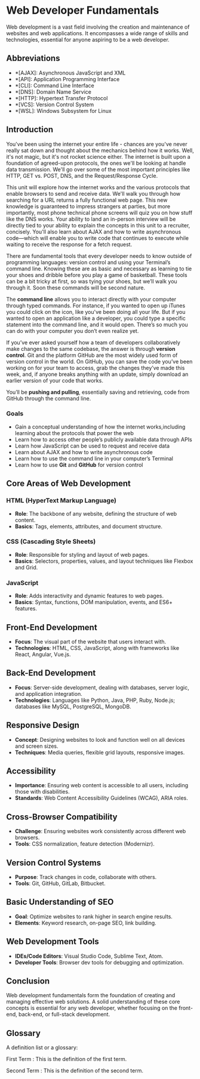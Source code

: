 # Web Developer Fundamentals

Web development is a vast field involving the creation and maintenance of websites and web applications. It encompasses
a wide range of skills and technologies, essential for anyone aspiring to be a web developer.

## Abbreviations

- \*[AJAX]: Asynchronous JavaScript and XML
- \*[API]: Application Programming Interface
- \*[CLI]: Command Line Interface
- \*[DNS]: Domain Name Service
- \*[HTTP]: Hypertext Transfer Protocol
- \*[VCS]: Version Control System
- \*[WSL]: Windows Subsystem for Linux

## Introduction

You've been using the internet your entire life - chances are you've never really sat down and thought about the
mechanics behind how it works. Well, it's not magic, but it's not rocket science either. The internet is built upon a
foundation of agreed-upon protocols, the ones we'll be looking at handle data transmission. We'll go over some of the
most important principles like HTTP, GET vs. POST, DNS, and the Request/Response Cycle.

This unit will explore how the internet works and the various protocols that enable browsers to send and receive data.
We'll walk you through how searching for a URL returns a fully functional web page. This new knowledge is guaranteed to
impress strangers at parties, but more importantly, most phone technical phone screens will quiz you on how stuff like
the DNS works. Your ability to land an in-person interview will be directly tied to your ability to explain the concepts
in this unit to a recruiter, concisely. You'll also learn about AJAX and how to write asynchronous code—which will
enable you to write code that continues to execute while waiting to receive the response for a fetch request.

There are fundamental tools that every developer needs to know outside of
programming languages: version control and using your Terminal’s command
line. Knowing these are as basic and necessary as learning to tie your shoes and dribble before you play a game of
basketball. These tools can be a bit tricky at first, so was tying your shoes, but we’ll walk you through it. Soon these
commands will be second nature.

The **command line** allows you to interact directly with your computer through typed commands. For instance, if you
wanted to open up iTunes you could click on the icon, like you've been doing all your life. But if you wanted to open an
application like a developer, you could type a specific statement into the command line, and it would open. There’s so
much you can do with your computer you don’t even realize yet.

If you’ve ever asked yourself how a team of developers collaboratively make changes to the same codebase, the answer is
through **version control**. Git and the platform GitHub are the most widely used form of version control in the world.
On GitHub, you can save the code you’ve been working on for your team to access, grab the changes they’ve made this
week, and, if anyone breaks anything with an update, simply download an earlier version of your code that works.

You’ll be **pushing and pulling**, essentially saving and retrieving, code from GitHub through the command line.

### Goals

- Gain a conceptual understanding of how the internet works,including learning about the protocols that power the web
- Learn how to access other people’s publicly available data through APIs
- Learn how JavaScript can be used to request and receive data
- Learn about AJAX and how to write asynchronous code
- Learn how to use the command line in your computer’s Terminal
- Learn how to use **Git** and **GitHub** for version control

## Core Areas of Web Development

### HTML (HyperText Markup Language)

- **Role**: The backbone of any website, defining the structure of web content.
- **Basics**: Tags, elements, attributes, and document structure.

### CSS (Cascading Style Sheets)

- **Role**: Responsible for styling and layout of web pages.
- **Basics**: Selectors, properties, values, and layout techniques like Flexbox and Grid.

### JavaScript

- **Role**: Adds interactivity and dynamic features to web pages.
- **Basics**: Syntax, functions, DOM manipulation, events, and ES6+ features.

## Front-End Development

- **Focus**: The visual part of the website that users interact with.
- **Technologies**: HTML, CSS, JavaScript, along with frameworks like React, Angular, Vue.js.

## Back-End Development

- **Focus**: Server-side development, dealing with databases, server logic, and application integration.
- **Technologies**: Languages like Python, Java, PHP, Ruby, Node.js; databases like MySQL, PostgreSQL, MongoDB.

## Responsive Design

- **Concept**: Designing websites to look and function well on all devices and screen sizes.
- **Techniques**: Media queries, flexible grid layouts, responsive images.

## Accessibility

- **Importance**: Ensuring web content is accessible to all users, including those with disabilities.
- **Standards**: Web Content Accessibility Guidelines (WCAG), ARIA roles.

## Cross-Browser Compatibility

- **Challenge**: Ensuring websites work consistently across different web browsers.
- **Tools**: CSS normalization, feature detection (Modernizr).

## Version Control Systems

- **Purpose**: Track changes in code, collaborate with others.
- **Tools**: Git, GitHub, GitLab, Bitbucket.

## Basic Understanding of SEO

- **Goal**: Optimize websites to rank higher in search engine results.
- **Elements**: Keyword research, on-page SEO, link building.

## Web Development Tools

- **IDEs/Code Editors**: Visual Studio Code, Sublime Text, Atom.
- **Developer Tools**: Browser dev tools for debugging and optimization.

## Conclusion

Web development fundamentals form the foundation of creating and managing effective web solutions. A solid understanding
of these core concepts is essential for any web developer, whether focusing on the front-end, back-end, or full-stack
development.

## Glossary

A definition list or a glossary:

First Term
: This is the definition of the first term.

Second Term
: This is the definition of the second term.
